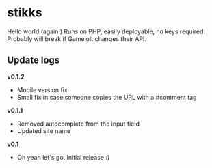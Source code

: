 # stikks
Hello world (again!) Runs on PHP, easily deployable, no keys required. Probably will break if Gamejolt changes their API.

## Update logs

**v0.1.2**
- Mobile version fix
- Small fix in case someone copies the URL with a #comment tag

**v0.1.1**
- Removed autocomplete from the input field
- Updated site name

**v0.1**
- Oh yeah let's go. Initial release :)
